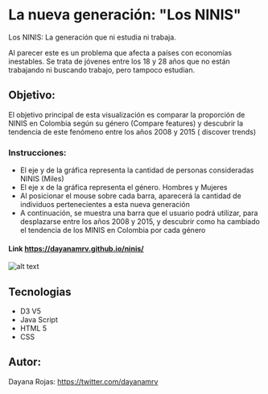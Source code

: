 # La nueva generación: "Los NINIS"
Los NINIS: La generación que ni estudia ni trabaja.

Al parecer este es un problema que afecta a países con economías inestables. Se trata de jóvenes entre los 18 y 28 años que no están trabajando ni buscando trabajo, pero tampoco estudian.

## Objetivo: 
El objetivo principal de esta visualización es comparar la proporción de NINIS en Colombia según su género (Compare features) y descubrir la tendencia de este fenómeno entre los años 2008 y 2015 ( discover trends)

### Instrucciones:

* El eje y de la gráfica representa la cantidad de personas consideradas NINIS (Miles)
* El eje x de la gráfica representa el género. Hombres y Mujeres
* Al posicionar el mouse sobre cada barra, aparecerá la cantidad de individuos pertenecientes a esta nueva generación
* A continuación, se muestra una barra que el usuario podrá utilizar, para desplazarse entre los años 2008 y 2015, y descubrir como ha cambiado el tendencia de los MINIS en Colombia por cada género

#### Link https://dayanamrv.github.io/ninis/

![alt text](https://i.imgur.com/n6BmW7d.png)

## Tecnologias 
* D3 V5
* Java Script
* HTML 5
* CSS

## Autor:  
Dayana Rojas: https://twitter.com/dayanamrv
